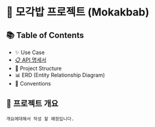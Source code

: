 # 🍴 모각밥 프로젝트 (Mokakbab)

## 📚 Table of Contents

-   ✨ Use Case
-   [📋 API 명세서](https://github.com/f-lab-edu/Mokakbab/wiki/API-%EB%AA%85%EC%84%B8%EC%84%9C)
-   📐 Project Structure
-   📊 ERD (Entity Relationship Diagram)
-   🚀 Conventions

## 📖 프로젝트 개요

    개요에대해서 작성 할 예정입니다.
